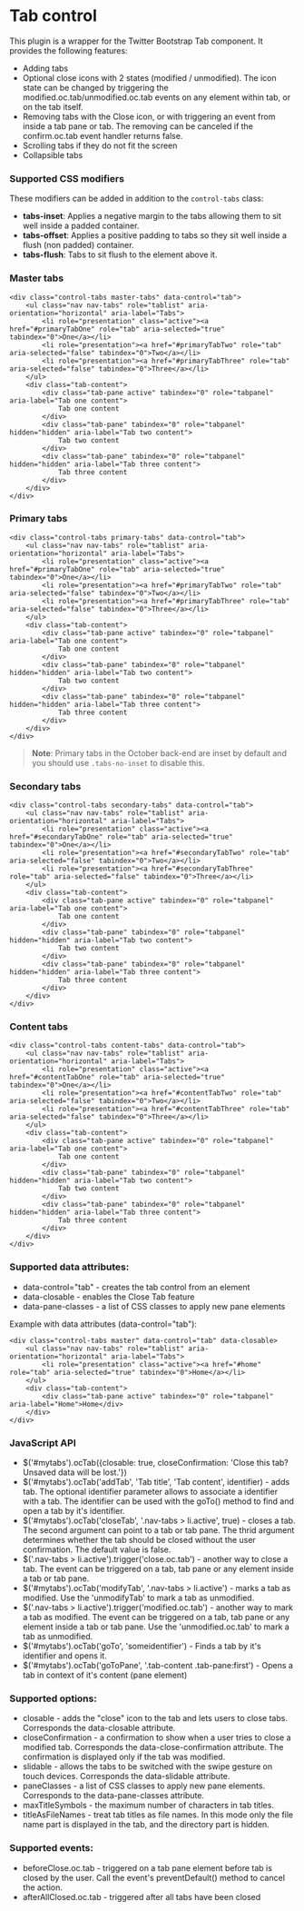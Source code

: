 # Tab control

This plugin is a wrapper for the Twitter Bootstrap Tab component. It provides the following features:

- Adding tabs
- Optional close icons with 2 states (modified / unmodified). The icon state can be changed by triggering the modified.oc.tab/unmodified.oc.tab events on any element within tab, or on the tab itself.
- Removing tabs with the Close icon, or with triggering an event from inside a tab pane or tab. The removing can be canceled if the confirm.oc.tab event handler returns false.
- Scrolling tabs if they do not fit the screen
- Collapsible tabs

### Supported CSS modifiers

These modifiers can be added in addition to the `control-tabs` class:

- **tabs-inset**: Applies a negative margin to the tabs allowing them to sit well inside a padded container.
- **tabs-offset**: Applies a positive padding to tabs so they sit well inside a flush (non padded) container.
- **tabs-flush**: Tabs to sit flush to the element above it.

### Master tabs

    <div class="control-tabs master-tabs" data-control="tab">
        <ul class="nav nav-tabs" role="tablist" aria-orientation="horizontal" aria-label="Tabs">
            <li role="presentation" class="active"><a href="#primaryTabOne" role="tab" aria-selected="true" tabindex="0">One</a></li>
            <li role="presentation"><a href="#primaryTabTwo" role="tab" aria-selected="false" tabindex="0">Two</a></li>
            <li role="presentation"><a href="#primaryTabThree" role="tab" aria-selected="false" tabindex="0">Three</a></li>
        </ul>
        <div class="tab-content">
            <div class="tab-pane active" tabindex="0" role="tabpanel" aria-label="Tab one content">
                Tab one content
            </div>
            <div class="tab-pane" tabindex="0" role="tabpanel" hidden="hidden" aria-label="Tab two content">
                Tab two content
            </div>
            <div class="tab-pane" tabindex="0" role="tabpanel" hidden="hidden" aria-label="Tab three content">
                Tab three content
            </div>
        </div>
    </div>

### Primary tabs

    <div class="control-tabs primary-tabs" data-control="tab">
        <ul class="nav nav-tabs" role="tablist" aria-orientation="horizontal" aria-label="Tabs">
            <li role="presentation" class="active"><a href="#primaryTabOne" role="tab" aria-selected="true" tabindex="0">One</a></li>
            <li role="presentation"><a href="#primaryTabTwo" role="tab" aria-selected="false" tabindex="0">Two</a></li>
            <li role="presentation"><a href="#primaryTabThree" role="tab" aria-selected="false" tabindex="0">Three</a></li>
        </ul>
        <div class="tab-content">
            <div class="tab-pane active" tabindex="0" role="tabpanel" aria-label="Tab one content">
                Tab one content
            </div>
            <div class="tab-pane" tabindex="0" role="tabpanel" hidden="hidden" aria-label="Tab two content">
                Tab two content
            </div>
            <div class="tab-pane" tabindex="0" role="tabpanel" hidden="hidden" aria-label="Tab three content">
                Tab three content
            </div>
        </div>
    </div>

> **Note**: Primary tabs in the October back-end are inset by default and you should use `.tabs-no-inset` to disable this.

### Secondary tabs

    <div class="control-tabs secondary-tabs" data-control="tab">
        <ul class="nav nav-tabs" role="tablist" aria-orientation="horizontal" aria-label="Tabs">
            <li role="presentation" class="active"><a href="#secondaryTabOne" role="tab" aria-selected="true" tabindex="0">One</a></li>
            <li role="presentation"><a href="#secondaryTabTwo" role="tab" aria-selected="false" tabindex="0">Two</a></li>
            <li role="presentation"><a href="#secondaryTabThree" role="tab" aria-selected="false" tabindex="0">Three</a></li>
        </ul>
        <div class="tab-content">
            <div class="tab-pane active" tabindex="0" role="tabpanel" aria-label="Tab one content">
                Tab one content
            </div>
            <div class="tab-pane" tabindex="0" role="tabpanel" hidden="hidden" aria-label="Tab two content">
                Tab two content
            </div>
            <div class="tab-pane" tabindex="0" role="tabpanel" hidden="hidden" aria-label="Tab three content">
                Tab three content
            </div>
        </div>
    </div>

### Content tabs

    <div class="control-tabs content-tabs" data-control="tab">
        <ul class="nav nav-tabs" role="tablist" aria-orientation="horizontal" aria-label="Tabs">
            <li role="presentation" class="active"><a href="#contentTabOne" role="tab" aria-selected="true" tabindex="0">One</a></li>
            <li role="presentation"><a href="#contentTabTwo" role="tab" aria-selected="false" tabindex="0">Two</a></li>
            <li role="presentation"><a href="#contentTabThree" role="tab" aria-selected="false" tabindex="0">Three</a></li>
        </ul>
        <div class="tab-content">
            <div class="tab-pane active" tabindex="0" role="tabpanel" aria-label="Tab one content">
                Tab one content
            </div>
            <div class="tab-pane" tabindex="0" role="tabpanel" hidden="hidden" aria-label="Tab two content">
                Tab two content
            </div>
            <div class="tab-pane" tabindex="0" role="tabpanel" hidden="hidden" aria-label="Tab three content">
                Tab three content
            </div>
        </div>
    </div>


### Supported data attributes:

- data-control="tab" - creates the tab control from an element
- data-closable - enables the Close Tab feature
- data-pane-classes - a list of CSS classes to apply new pane elements

Example with data attributes (data-control="tab"):

    <div class="control-tabs master" data-control="tab" data-closable>
        <ul class="nav nav-tabs" role="tablist" aria-orientation="horizontal" aria-label="Tabs">
            <li role="presentation" class="active"><a href="#home" role="tab" aria-selected="true" tabindex="0">Home</a></li>
        </ul>
        <div class="tab-content">
            <div class="tab-pane active" tabindex="0" role="tabpanel" aria-label="Home">Home</div>
        </div>
    </div>

### JavaScript API

- $('#mytabs').ocTab({closable: true, closeConfirmation: 'Close this tab? Unsaved data will be lost.'})
- $('#mytabs').ocTab('addTab', 'Tab title', 'Tab content', identifier) - adds tab. The optional identifier parameter allows to associate a identifier with a tab. The identifier can be used with the goTo() method to find and open a tab by it's identifier.
- $('#mytabs').ocTab('closeTab', '.nav-tabs > li.active', true) - closes a tab. The second argument can point to a tab or tab pane. The thrid argument determines whether the tab should be closed without the user confirmation. The default value is false.
- $('.nav-tabs > li.active').trigger('close.oc.tab') - another way to close a tab. The event can be triggered on a tab, tab pane or any element inside a tab or tab pane.
- $('#mytabs').ocTab('modifyTab', '.nav-tabs > li.active') - marks a tab as modified. Use the 'unmodifyTab' to mark a tab as unmodified.
- $('.nav-tabs > li.active').trigger('modified.oc.tab') - another way to mark a tab as modified. The event can be triggered on a tab, tab pane or any element inside a tab or tab pane. Use the 'unmodified.oc.tab' to mark a tab as unmodified.
- $('#mytabs').ocTab('goTo', 'someidentifier') - Finds a tab by it's identifier and opens it.
- $('#mytabs').ocTab('goToPane', '.tab-content .tab-pane:first') - Opens a tab in context of it's content (pane element)

### Supported options:

 - closable - adds the "close" icon to the tab and lets users to close tabs. Corresponds the data-closable attribute.
 - closeConfirmation - a confirmation to show when a user tries to close a modified tab. Corresponds the data-close-confirmation 
   attribute. The confirmation is displayed only if the tab was modified.
 - slidable - allows the tabs to be switched with the swipe gesture on touch devices. Corresponds the data-slidable attribute.
 - paneClasses - a list of CSS classes to apply new pane elements. Corresponds to the data-pane-classes attribute.
 - maxTitleSymbols - the maximum number of characters in tab titles.
 - titleAsFileNames - treat tab titles as file names. In this mode only the file name part is displayed in the tab, and the directory part
   is hidden.

### Supported events:

- beforeClose.oc.tab - triggered on a tab pane element before tab is closed by the user. Call the event's 
  preventDefault() method to cancel the action.
- afterAllClosed.oc.tab - triggered after all tabs have been closed
